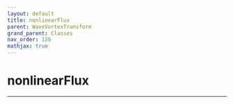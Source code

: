 ```yaml
---
layout: default
title: nonlinearFlux
parent: WaveVortexTransform
grand_parent: Classes
nav_order: 120
mathjax: true
---
```


#  nonlinearFlux




---

